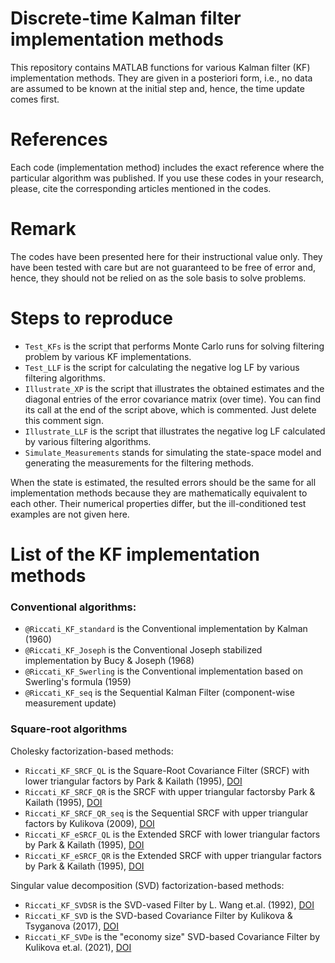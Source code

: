 # Discrete-time Kalman filter implementation methods
 
This repository contains MATLAB functions for various Kalman filter (KF) implementation methods. They are given in a posteriori form, i.e., no data are assumed to be known at the initial step and, hence, the time update comes first. 

# References
Each code (implementation method) includes the exact reference where the particular algorithm was published. 
If you use these codes in your research, please, cite the corresponding articles mentioned in the codes.  

# Remark
The codes have been presented here for their instructional value only. They have been tested with care but are not guaranteed to be free of error and, hence, they should not be relied on as the sole basis to solve problems. 

# Steps to reproduce
- `Test_KFs` is the script that performs Monte Carlo runs for solving filtering problem by various KF implementations.
- `Test_LLF` is the script for calculating the negative log LF by various filtering algorithms. 
- `Illustrate_XP` is the script that illustrates the obtained estimates and the diagonal entries of the error covariance matrix (over time). You can find its call at the end of the script above, which is commented. Just delete this comment sign.
- `Illustrate_LLF` is the script that illustrates the negative log LF calculated by various filtering algorithms. 
- `Simulate_Measurements` stands for simulating the state-space model and generating the measurements for the filtering methods.

When the state is estimated, the resulted errors should be the same for all implementation methods because they are mathematically equivalent to each other. Their numerical properties differ, but the ill-conditioned test examples are not given here. 

# List of the KF implementation methods

### Conventional algorithms:
 -  `@Riccati_KF_standard` is the Conventional implementation by Kalman (1960)
 -  `@Riccati_KF_Joseph`   is the Conventional Joseph stabilized implementation by Bucy & Joseph (1968)
 -  `@Riccati_KF_Swerling` is the Conventional implementation based on Swerling's formula (1959)
 -  `@Riccati_KF_seq`      is the Sequential Kalman Filter (component-wise measurement update)

### Square-root algorithms 
Cholesky factorization-based methods:
 -  `Riccati_KF_SRCF_QL`   is the Square-Root Covariance Filter (SRCF) with lower triangular factors by Park & Kailath (1995), <a href="http://doi.org/10.1109/9.384225">DOI</a> 
 -  `Riccati_KF_SRCF_QR`   is the SRCF with upper triangular factorsby Park & Kailath (1995), <a href="http://doi.org/10.1109/9.384225">DOI</a> 
 -  `Riccati_KF_SRCF_QR_seq` is the Sequential SRCF with upper triangular factors by Kulikova (2009), <a href="http://dx.doi.org/10.1134/S0005117909050129">DOI</a>  
 -  `Riccati_KF_eSRCF_QL`  is the Extended SRCF with lower triangular factors by Park & Kailath (1995), <a href="http://doi.org/10.1109/9.384225">DOI</a>  
 -  `Riccati_KF_eSRCF_QR`  is the Extended SRCF with upper triangular factors by Park & Kailath (1995), <a href="http://doi.org/10.1109/9.384225">DOI</a> 

Singular value decomposition (SVD) factorization-based methods:
 -  `Riccati_KF_SVDSR`     is the SVD-vased Filter by L. Wang et.al. (1992), <a href="http://doi.org/10.1109/CDC.1992.371522">DOI</a>
 -  `Riccati_KF_SVD`       is the SVD-based Covariance Filter by Kulikova & Tsyganova (2017), <a href="http://doi.org/10.1049/iet-cta.2016.1282">DOI</a>
 -  `Riccati_KF_SVDe`      is the "economy size" SVD-based Covariance Filter by Kulikova et.al. (2021), <a href="10.1016/j.cam.2019.112487">DOI</a>
